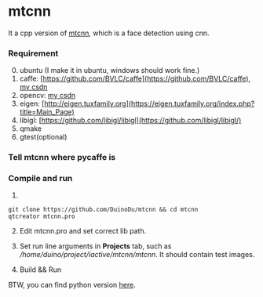# mtcnn

It a cpp version of [mtcnn](https://github.com/kpzhang93/MTCNN_face_detection_alignment), which is a face detection using cnn.

### Requirement
0. ubuntu (I make it in ubuntu, windows should work fine.)
1. caffe: [https://github.com/BVLC/caffe](https://github.com/BVLC/caffe), [my csdn](http://blog.csdn.net/duinodu/article/details/52760587)
2. opencv: [my csdn](http://blog.csdn.net/duinodu/article/details/51804642)
3. eigen: [http://eigen.tuxfamily.org](https://eigen.tuxfamily.org/index.php?title=Main_Page)
4. libigl: [https://github.com/libigl/libigl](https://github.com/libigl/libigl/)
5. qmake
6. gtest(optional) 

### Tell mtcnn where pycaffe is

### Compile and run
1. 
```
git clone https://github.com/DuinoDu/mtcnn && cd mtcnn
qtcreator mtcnn.pro
```
2. Edit mtcnn.pro and set correct lib path.

3. Set run line arguments in **Projects** tab, such as */home/duino/project/iactive/mtcnn/mtcnn*. It should contain test images.

4. Build && Run

BTW, you can find python version [here](https://github.com/DuinoDu/mtcnn).
